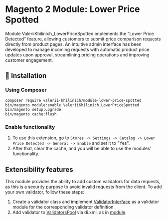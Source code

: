 # Magento 2 Module: Lower Price Spotted

Module ValeriiKhilinich_LowerPriceSpotted implements the “Lower Price Detected” feature, allowing customers to submit price comparison requests directly from product pages. An intuitive admin interface has been developed to manage incoming requests with automatic product price updates upon approval, streamlining pricing operations and improving customer engagement.
## 🔧 Installation

### Using Composer

```bash
composer require valerii-khilinich/module-lower-price-spotted
bin/magento module:enable ValeriiKhilinich_LowerPriceSpotted
bin/magento setup:upgrade
bin/magento cache:flush
```

### Enable functionality

1. To use this extension, go to ``Stores -> Settings -> Catalog -> Lower Price Detected -> General -> Enable`` and set it to "Yes".
2. After that, clear the cache, and you will be able to use the modules' functionality. 

## Extensibility features
This module provides the ability to add custom validators for data requests, as this is a security purpose to avoid invalid requests from the client.
To add your own validator, follow these steps:
1. Create a validator class and implement [ValidatorInterface](./Api/ValidatorInterface.php) as a validator module for the corresponding validator definition.
2. Add validator to [ValidatorsPool](./Model/ValidatorsPool.php) via di.xml, as in [module](./etc/di.xml).

